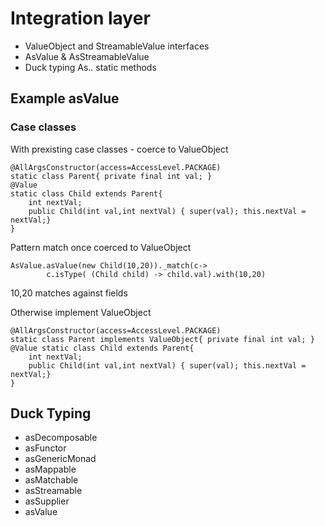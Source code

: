 # Integration layer

* ValueObject and StreamableValue interfaces
* AsValue & AsStreamableValue
* Duck typing As.. static methods

## Example asValue

### Case classes

With prexisting case classes - coerce to ValueObject

    @AllArgsConstructor(access=AccessLevel.PACKAGE)
	static class Parent{ private final int val; }
	@Value
	static class Child extends Parent{
		int nextVal;
		public Child(int val,int nextVal) { super(val); this.nextVal = nextVal;}
	}
	
Pattern match once coerced to ValueObject

	AsValue.asValue(new Child(10,20))._match(c-> 
			c.isType( (Child child) -> child.val).with(10,20)


10,20 matches against fields


Otherwise implement ValueObject

	@AllArgsConstructor(access=AccessLevel.PACKAGE)
	static class Parent implements ValueObject{ private final int val; }
	@Value static class Child extends Parent{
		int nextVal;
		public Child(int val,int nextVal) { super(val); this.nextVal = nextVal;}
	}

## Duck Typing

* asDecomposable
* asFunctor
* asGenericMonad
* asMappable
* asMatchable
* asStreamable
* asSupplier
* asValue
